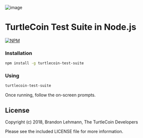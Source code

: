 ![image](https://user-images.githubusercontent.com/34389545/35821974-62e0e25c-0a70-11e8-87dd-2cfffeb6ed47.png)

# TurtleCoin Test Suite in Node.js

[![NPM](https://nodei.co/npm/turtlecoin-test-suite.png?downloads=true&stars=true)](https://nodei.co/npm/turtlecoin-test-suite/)

### Installation

```bash
npm install -g turtlecoin-test-suite
```

### Using

```bash
turtlecoin-test-suite
```

Once running, follow the on-screen prompts.

## License

Copyright (c) 2018, Brandon Lehmann, The TurtleCoin Developers

Please see the included LICENSE file for more information.